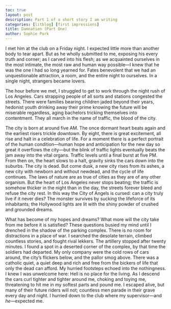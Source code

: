 ```yaml
---
toc: true
layout: post
description: Part 1 of a short story I am writing 
categories: [litblog] [first impressions]
title: Damnation (Part One)
author: Sophie Park
---
```


I met him at the club on a Friday night.  I expected little more than another body to tear apart.  But as he wholly submitted to me, exposing his every truth and corner; as I carved into his flesh; as we acquainted ourselves in the most intimate, the most raw and human way possible—I knew that he was the one I had so long yearned for.  Fates benevolent that we had an unquestionable attraction, a room, and the entire night to ourselves.  In a single night, strangers became lovers.

The hour before we met, I struggled to get to work through the night rush of Los Angeles.  Cars strapping people of all sorts and stations congested the streets.  There were families bearing children jaded beyond their years, hedonist youth drinking away their prime knowing the future will be miserable regardless, aging bachelors tricking themselves into contentment.  They all march in the name of traffic, the blood of the city.

The city is born at around five AM.  The once dormant heart beats again and the earliest risers trickle downtown.  By eight, there is great excitement, all rise and halt in a celebration of life.  For a moment there is a perfect portrait of the human condition—human hope and anticipation for the new day so great it overflows the city—but the blink of traffic lights eventually beats the jam away into the vital organs.  Traffic levels until a final burst at five PM.  From then on, the heart slows to a halt, gravity sinks the cars down into the suburbs.  The city is dead.  But come dusk, a new city rises from its ashes, a new city with newborn and without newdead, and the cycle of life continues.  The laws of nature are as true of cities as they are of any other organism.  But the heart of Los Angeles never stops beating; the traffic is somehow thicker in the night than in the day, the streets forever bleed and refuse the city rest.  In this way the City of Angels is cursed: can a city truly live if it never dies?  The monster survives by sucking the lifeforce of its inhabitants; the Hollywood lights are lit with the shiny powder of crushed and grounded dreams.

What has become of my hopes and dreams?  What more will the city take from me before it is satisfied?  These questions busied my mind until I drenched in the shadow of the parking complex.  There is no room for distractions in a place of war.  I searched the desolate terrain, climbed countless stories, and fought rival lekkers.  The artillery stopped after twenty minutes.  I found a spot in a deserted corner of the complex, by that time the soldiers had departed.  My only company were the cold rows of cars around, the city’s flickers below, and the pallor smog above.  There was a catholic quiet, a quiet deep and rich and free from the bickers of life that only the dead can afford.  My hurried footsteps echoed into the nothingness.  I knew I was unwelcome here: Hell is no place for the living.  As I descend the cars curl tighter and tighter around me, choking and toying me, threatening to hit me in my softest parts and pound me.  I escaped alive, but many of their future riders will not; countless men parade in their grave every day and night.  I hurried down to the club where my supervisor—and *he*—expected me.
